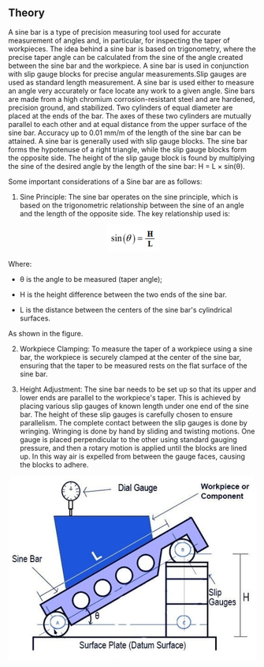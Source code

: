 ## Theory

 A sine bar is a type of precision measuring tool used for accurate measurement of angles and, in particular, for inspecting the taper of workpieces. The idea behind a sine bar is based on trigonometry, where the precise taper angle can be calculated from the sine of the angle created between the sine bar and the workpiece. A sine bar is used in conjunction with slip gauge blocks for precise angular measurements.Slip gauges are used as standard length measurement. A sine bar is used either to measure an angle very accurately or face locate any work to a given angle. Sine bars are made from a high chromium corrosion-resistant steel and are hardened, precision ground, and stabilized. Two cylinders of equal diameter are placed at the ends of the bar. The axes of these two cylinders are mutually parallel to each other and at equal distance from the upper surface of the sine bar. Accuracy up to 0.01 mm/m of the length of the sine bar can be attained. A sine bar is generally used with slip gauge blocks. The sine bar forms the hypotenuse of a right triangle, while the slip gauge blocks form the opposite side. The height of the slip gauge block is found by multiplying the sine of the desired angle by the length of the sine bar: H = L &times; sin(θ).  

Some important considerations of a Sine bar are as follows:

1. Sine Principle: The sine bar operates on the sine principle, which is based on the trigonometric relationship between the sine of an angle and the length of the opposite side. The key relationship used is:

<div align="center">
<img class="img-fluid"  src="./images/img1.png" alt=""><br>           
</div>

Where:

- θ is the angle to be measured (taper angle);

- H is the height difference between the two ends of the sine bar.

- L is the distance between the centers of the sine bar's cylindrical surfaces.

As shown in the figure.

2. Workpiece Clamping: To measure the taper of a workpiece using a sine bar, the workpiece is securely clamped at the center of the sine bar, ensuring that the taper to be measured rests on the flat surface of the sine bar.

3. Height Adjustment: The sine bar needs to be set up so that its upper and lower ends are parallel to the workpiece's taper. This is achieved by placing various slip gauges of known length under one end of the sine bar. The height of these slip gauges is carefully chosen to ensure parallelism. The complete contact between the slip gauges is done by wringing. Wringing is done by hand by sliding and twisting motions.  One gauge is placed perpendicular to the other using standard gauging pressure, and then a rotary motion is applied until the blocks are lined up.  In this way air is expelled from between the gauge faces, causing the blocks to adhere.

<div align="center">
<img class="img-fluid"  src="./images/img2.jpeg" alt=""><br>           
</div>


				

						
<script id="MathJax-script" async src="https://cdn.jsdelivr.net/npm/mathjax@3/es5/tex-mml-chtml.js"></script>								